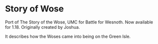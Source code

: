 # Story of Wose

Port of The Story of the Wose, UMC for Battle for Wesnoth. Now available for 1.18. Originally created by Joshua.

It describes how the Woses came into being on the Green Isle.
